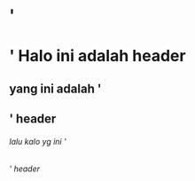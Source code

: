 # '<h1>' Halo ini adalah header
## yang ini adalah '<h2>' header
###### lalu kalo yg ini '<h6>' header


